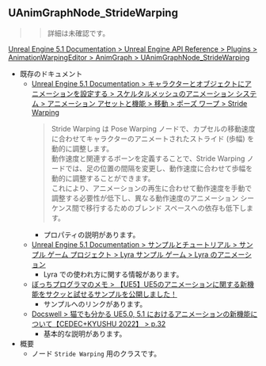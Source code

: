 ## UAnimGraphNode_StrideWarping

>> 詳細は未確認です。

[Unreal Engine 5.1 Documentation > Unreal Engine API Reference > Plugins > AnimationWarpingEditor > AnimGraph > UAnimGraphNode_StrideWarping](https://docs.unrealengine.com/5.1/en-US/API/Plugins/AnimationWarpingEditor/AnimGraph/UAnimGraphNode_StrideWarping/)


* 既存のドキュメント
	* [Unreal Engine 5.1 Documentation > キャラクターとオブジェクトにアニメーションを設定する > スケルタルメッシュのアニメーション システム > アニメーション アセットと機能 > 移動 > ポーズ ワープ > Stride Warping]
		> Stride Warping は Pose Warping ノードで、カプセルの移動速度に合わせてキャラクターのアニメートされたストライド (歩幅) を動的に調整します。  
		> 動作速度と関連するボーンを定義することで、Stride Warping ノードでは、足の位置の間隔を変更し、動作速度に合わせて歩幅を動的に調整することができます。  
		> これにより、アニメーションの再生に合わせて動作速度を手動で調整する必要性が低下し、異なる動作速度のアニメーション シーケンス間で移行するためのブレンド スペースへの依存も低下します。
		* プロパティの説明があります。
	* [Unreal Engine 5.1 Documentation > サンプルとチュートリアル > サンプル ゲーム プロジェクト > Lyra サンプル ゲーム > Lyra のアニメーション]
		* Lyra での使われ方に関する情報があります。
	* [ぼっちプログラマのメモ > 【UE5】UE5のアニメーションに関する新機能をサクッと試せるサンプルを公開しました！]
		* サンプルへのリンクがあります。
	* [Docswell > 猫でも分かる UE5.0, 5.1 におけるアニメーションの新機能について【CEDEC+KYUSHU 2022】 > p.32]
		* 基本的な説明があります。
* 概要
	* ノード `Stride Warping` 用のクラスです。

<!--- ページ内のリンク --->

<!--- 自前の画像へのリンク --->

<!--- generated --->
[Docswell > 猫でも分かる UE5.0, 5.1 におけるアニメーションの新機能について【CEDEC+KYUSHU 2022】 > p.32]: https://www.docswell.com/s/EpicGamesJapan/ZY3PDK-UE_CEDECKYUSHU2022_UE5Animation#p32
[Unreal Engine 5.1 Documentation > キャラクターとオブジェクトにアニメーションを設定する > スケルタルメッシュのアニメーション システム > アニメーション アセットと機能 > 移動 > ポーズ ワープ > Stride Warping]: https://docs.unrealengine.com/5.1/ja/pose-warping-in-unreal-engine/#stridewarping
[Unreal Engine 5.1 Documentation > サンプルとチュートリアル > サンプル ゲーム プロジェクト > Lyra サンプル ゲーム > Lyra のアニメーション]: https://docs.unrealengine.com/5.1/ja/animation-in-lyra-sample-game-in-unreal-engine/
[ぼっちプログラマのメモ > 【UE5】UE5のアニメーションに関する新機能をサクッと試せるサンプルを公開しました！]: https://pafuhana1213.hatenablog.com/entry/2022/12/13/000758
